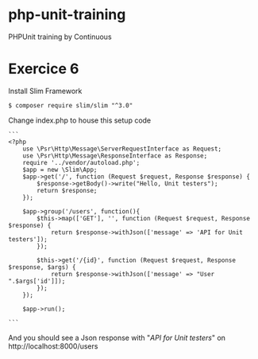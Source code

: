 # php-unit-training
PHPUnit training by Continuous

# Exercice 6
Install Slim Framework

    $ composer require slim/slim "^3.0"

Change index.php to house this setup code

    ```
    <?php
        use \Psr\Http\Message\ServerRequestInterface as Request;
        use \Psr\Http\Message\ResponseInterface as Response;
        require '../vendor/autoload.php';
        $app = new \Slim\App;
        $app->get('/', function (Request $request, Response $response) {
            $response->getBody()->write("Hello, Unit testers");
            return $response;
        });

        $app->group('/users', function(){
            $this->map(['GET'], '', function (Request $request, Response $response) {
                return $response->withJson(['message' => 'API for Unit testers']);
            });

            $this->get('/{id}', function (Request $request, Response $response, $args) {
                return $response->withJson(['message' => "User ".$args['id']]);
            });
        });

        $app->run();

    ```


And you should see a Json response with "*API for Unit testers*" on http://localhost:8000/users
